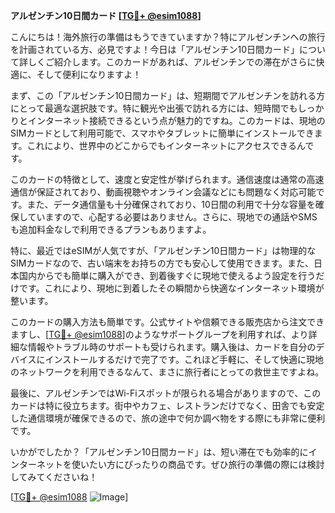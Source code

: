 **アルゼンチン10日間カード [[TG💪+ @esim1088](https://t.me/s/esim1088)]**

こんにちは！海外旅行の準備はもうできていますか？特にアルゼンチンへの旅行を計画されている方、必見ですよ！今日は「アルゼンチン10日間カード」について詳しくご紹介します。このカードがあれば、アルゼンチンでの滞在がさらに快適に、そして便利になりますよ！

まず、この「アルゼンチン10日間カード」は、短期間でアルゼンチンを訪れる方にとって最適な選択肢です。特に観光や出張で訪れる方には、短時間でもしっかりとインターネット接続できるという点が魅力的ですね。このカードは、現地のSIMカードとして利用可能で、スマホやタブレットに簡単にインストールできます。これにより、世界中のどこからでもインターネットにアクセスできるんです。

このカードの特徴として、速度と安定性が挙げられます。通信速度は通常の高速通信が保証されており、動画視聴やオンライン会議などにも問題なく対応可能です。また、データ通信量も十分確保されており、10日間の利用で十分な容量を確保していますので、心配する必要はありません。さらに、現地での通話やSMSも追加料金なしで利用できるプランもありますよ。

特に、最近ではeSIMが人気ですが、「アルゼンチン10日間カード」は物理的なSIMカードなので、古い端末をお持ちの方でも安心して使用できます。また、日本国内からでも簡単に購入ができ、到着後すぐに現地で使えるよう設定を行うだけです。これにより、現地に到着したその瞬間から快適なインターネット環境が整います。

このカードの購入方法も簡単です。公式サイトや信頼できる販売店から注文できますし、[[TG💪+ @esim1088](https://t.me/s/esim1088)]のようなサポートグループを利用すれば、より詳細な情報やトラブル時のサポートも受けられます。購入後は、カードを自分のデバイスにインストールするだけで完了です。これほど手軽に、そして快適に現地のネットワークを利用できるなんて、まさに旅行者にとっての救世主ですよね。

最後に、アルゼンチンではWi-Fiスポットが限られる場合がありますので、このカードは特に役立ちます。街中やカフェ、レストランだけでなく、田舎でも安定した通信環境が確保できるので、旅の途中で何か調べ物をする際にも非常に便利です。

いかがでしたか？「アルゼンチン10日間カード」は、短い滞在でも効率的にインターネットを使いたい方にぴったりの商品です。ぜひ旅行の準備の際には検討してみてくださいね！

[[TG💪+ @esim1088](https://t.me/s/esim1088) ![Image](https://i.postimg.cc/Y0z9fWf4/image.png)]